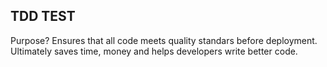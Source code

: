 ## TDD TEST

Purpose? Ensures that all code meets quality standars before deployment. Ultimately saves time, money and helps developers write better code.
